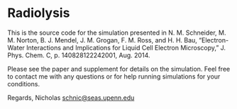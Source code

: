 Radiolysis
==========

This is the source code for the simulation presented in N. M. Schneider, M. M. Norton, B. J. Mendel, J. M. Grogan, F. M. Ross, and H. H. Bau, “Electron-Water Interactions and Implications for Liquid Cell Electron Microscopy,” J. Phys. Chem. C, p. 140828122242001, Aug. 2014.

Please see the paper and supplement for details on the simulation. Feel free to contact me with any questions or for help running simulations for your conditions.

Regards,
Nicholas
schnic@seas.upenn.edu

